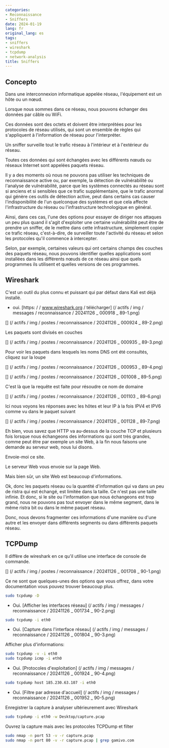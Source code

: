 ```yaml
---
categories:
- Reconnaissance
- Sniffers
date: 2024-01-19
lang: fr
original_lang: es
tags:
- sniffers
- wireshark
- tcpdump
- network-analysis
title: Sniffers
---
```


## Concepto

Dans une interconnexion informatique appelée réseau, l'équipement est un hôte ou un nœud.

Lorsque nous sommes dans ce réseau, nous pouvons échanger des données par câble ou WiFi.

Ces données sont des octets et doivent être interprétées pour les protocoles de réseau utilisés, qui sont un ensemble de règles qui s'appliquent à l'information de réseau pour l'interpréter.

Un sniffer surveille tout le trafic réseau à l'intérieur et à l'extérieur du réseau.

Toutes ces données qui sont échangées avec les différents nœuds ou réseaux Internet sont appelées paquets réseau.

Il y a des moments où nous ne pouvons pas utiliser les techniques de reconnaissance active ou, par exemple, la détection de vulnérabilité ou l'analyse de vulnérabilité, parce que les systèmes connectés au réseau sont si anciens et si sensibles que ce trafic supplémentaire, que le trafic anormal qui génère ces outils de détection active, peut dans certains cas causer l'indisponibilité de l'un quelconque des systèmes et que cela affecte l'infrastructure du réseau ou l'infrastructure technologique en général.

Ainsi, dans ces cas, l'une des options pour essayer de diriger nos attaques un peu plus quand il s'agit d'exploiter une certaine vulnérabilité peut être de prendre un sniffer, de le mettre dans cette infrastructure, simplement copier ce trafic réseau, c'est-à-dire, de surveiller toute l'activité du réseau et selon les protocoles qu'il commence à intercepter.

Selon, par exemple, certaines valeurs qui ont certains champs des couches des paquets réseau, nous pouvons identifier quelles applications sont installées dans les différents nœuds de ce réseau ainsi que quels programmes ils utilisent et quelles versions de ces programmes.

## Wireshark

C'est un outil du plus connu et puissant qui par défaut dans Kali est déjà installé.

- oui. [https: / / www.wireshark.org / télécharger] (/ actifs / img / messages / reconnaissance / 20241126 _ 000918 _ 89-1.png)

[] (/ actifs / img / postes / reconnaissance / 20241126 _ 000924 _ 89-2.png)

Les paquets sont divisés en couches

[] (/ actifs / img / postes / reconnaissance / 20241126 _ 000935 _ 89-3.png)

Pour voir les paquets dans lesquels les noms DNS ont été consultés, cliquez sur la loupe

[] (/ actifs / img / postes / reconnaissance / 20241126 _ 000953 _ 89-4.png)

[] (/ actifs / img / postes / reconnaissance / 20241126 _ 001008 _ 89-5.png)

C'est là que la requête est faite pour résoudre ce nom de domaine

[] (/ actifs / img / postes / reconnaissance / 20241126 _ 001103 _ 89-6.png)

Ici nous voyons les réponses avec les hôtes et leur IP à la fois IPV4 et IPV6 comme vu dans le paquet suivant

[] (/ actifs / img / postes / reconnaissance / 20241126 _ 001128 _ 89-7.png)

Eh bien, vous savez que HTTP va au-dessus de la couche TCP et plusieurs fois lorsque nous échangeons des informations qui sont très grandes, comme peut être par exemple un site Web, à la fin nous faisons une demande au serveur web, nous lui disons.

Envoie-moi ce site.

Le serveur Web vous envoie sur la page Web.

Mais bien sûr, un site Web est beaucoup d'informations.

Ok, donc les paquets réseau ou la quantité d'information qui va dans un peu de ristra qui est échangé, est limitée dans la taille. Ce n'est pas une taille infinie. Et donc, si le site ou l'information que nous échangeons est trop grand, nous ne pouvons pas tout envoyer dans le même segment, dans le même ristra bit ou dans le même paquet réseau.

Donc, nous devons fragmenter ces informations d'une manière ou d'une autre et les envoyer dans différents segments ou dans différents paquets réseau.

## TCPDump

Il diffère de wireshark en ce qu'il utilise une interface de console de commande.

[] (/ actifs / img / postes / reconnaissance / 20241126 _ 001708 _ 90-1.png)

Ce ne sont que quelques-unes des options que vous offrez, dans votre documentation vous pouvez trouver beaucoup plus.

```bash
sudo tcpdump -D
```

- Oui. [Afficher les interfaces réseau] (/ actifs / img / messages / reconnaissance / 20241126 _ 001734 _ 90-2.png)

```bash
sudo tcpdump -i eth0
```

- Oui. [Capture dans l'interface réseau] (/ actifs / img / messages / reconnaissance / 20241126 _ 001804 _ 90-3.png)

Afficher plus d'informations:

```bash
sudo tcpdump -v -i eth0
sudo tcpdump icmp -i eth0
```

- Oui. [Protocoles d'exploitation] (/ actifs / img / messages / reconnaissance / 20241126 _ 001924 _ 90-4.png)

```bash
sudo tcpdump host 185.230.63.107 -i eth0
```

- Oui. [Filtre par adresse d'accueil] (/ actifs / img / messages / reconnaissance / 20241126 _ 001952 _ 90-5.png)

Enregistrer la capture à analyser ultérieurement avec Wireshark

```bash
sudo tcpdump -i eth0 -w Desktop/capture.pcap
```

Ouvrez la capture mais avec les protocoles TCPDump et filter

```bash
sudo nmap -n port 53 -v -r capture.pcap
sudo nmap -n port 80 -v -r capture.pcap | grep gamivo.com
```